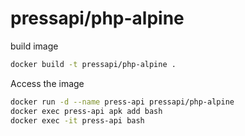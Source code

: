 # pressapi/php-alpine

build image

```bash
docker build -t pressapi/php-alpine .
```

Access the image

```bash
docker run -d --name press-api pressapi/php-alpine
docker exec press-api apk add bash
docker exec -it press-api bash
```
